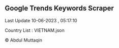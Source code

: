 

## Google Trends Keywords Scraper 
 
Last Update 10-06-2023 , 05:17:10

Country List :
VIETNAM.json



© Abdul Muttaqin 
